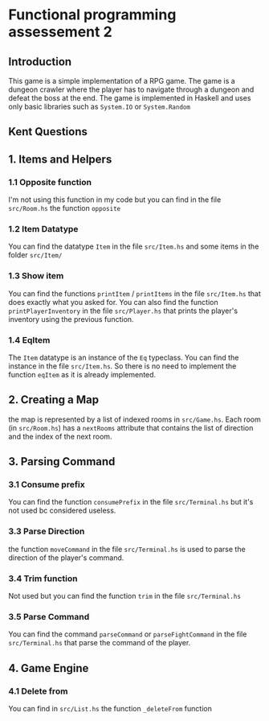 # Functional programming assessement 2

## Introduction

This game is a simple implementation of a RPG game. The game is a dungeon crawler where the player has to navigate through a dungeon and defeat the boss at the end. The game is implemented in Haskell and uses only basic libraries such as `System.IO` or `System.Random`

## Kent Questions

## 1. Items and Helpers

### 1.1 Opposite function

I'm not using this function in my code but you can find in the file `src/Room.hs` the function `opposite`

### 1.2 Item Datatype

You can find the datatype `Item` in the file `src/Item.hs` and some items in the folder `src/Item/`

### 1.3 Show item

You can find the functions `printItem` / `printItems` in the file `src/Item.hs` that does exactly what you asked for. You can also find the function `printPlayerInventory` in the file `src/Player.hs` that prints the player's inventory using the previous function.

### 1.4 EqItem

The `Item` datatype is an instance of the `Eq` typeclass. You can find the instance in the file `src/Item.hs`. So there is no need to implement the function `eqItem` as it is already implemented.

## 2. Creating a Map

the map is represented by a list of indexed rooms in `src/Game.hs`. Each room (in `src/Room.hs`) has a `nextRooms` attribute that contains the list of direction and the index of the next room.

## 3. Parsing Command

### 3.1 Consume prefix

You can find the function `consumePrefix` in the file `src/Terminal.hs` but it's not used bc considered useless.

### 3.3 Parse Direction

the function `moveCommand` in the file `src/Terminal.hs` is used to parse the direction of the player's command.

### 3.4 Trim function

Not used but you can find the function `trim` in the file `src/Terminal.hs`

### 3.5 Parse Command

You can find the command `parseCommand` or `parseFightCommand` in the file `src/Terminal.hs` that parse the command of the player.

## 4. Game Engine

### 4.1 Delete from

You can find in `src/List.hs` the function `_deleteFrom` function
